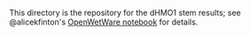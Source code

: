This directory is the repository for the dHMO1 stem results; see @alicekfinton's [OpenWetWare notebook](https://openwetware.org/wiki/Alice_Finton_Online_Lab_Notebook) for details.
